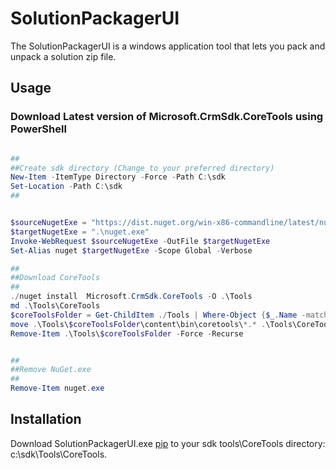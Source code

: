 # SolutionPackagerUI
The SolutionPackagerUI is a windows application tool that lets you pack and unpack a solution zip file.

## Usage

### Download Latest version of Microsoft.CrmSdk.CoreTools using PowerShell

```powershell

##
##Create sdk directory (Change to your preferred directory)
New-Item -ItemType Directory -Force -Path C:\sdk
Set-Location -Path C:\sdk
##


$sourceNugetExe = "https://dist.nuget.org/win-x86-commandline/latest/nuget.exe"
$targetNugetExe = ".\nuget.exe"
Invoke-WebRequest $sourceNugetExe -OutFile $targetNugetExe
Set-Alias nuget $targetNugetExe -Scope Global -Verbose

##
##Download CoreTools
##
./nuget install  Microsoft.CrmSdk.CoreTools -O .\Tools
md .\Tools\CoreTools
$coreToolsFolder = Get-ChildItem ./Tools | Where-Object {$_.Name -match 'Microsoft.CrmSdk.CoreTools.'}
move .\Tools\$coreToolsFolder\content\bin\coretools\*.* .\Tools\CoreTools
Remove-Item .\Tools\$coreToolsFolder -Force -Recurse


##
##Remove NuGet.exe
##
Remove-Item nuget.exe
```

## Installation

Download SolutionPackagerUI.exe [pip](https://github.com/yocupicio/SolutionPackagerUI/raw/master/SolutionPackagerUI.exe) to your sdk tools\CoreTools directory: c:\sdk\Tools\CoreTools.
